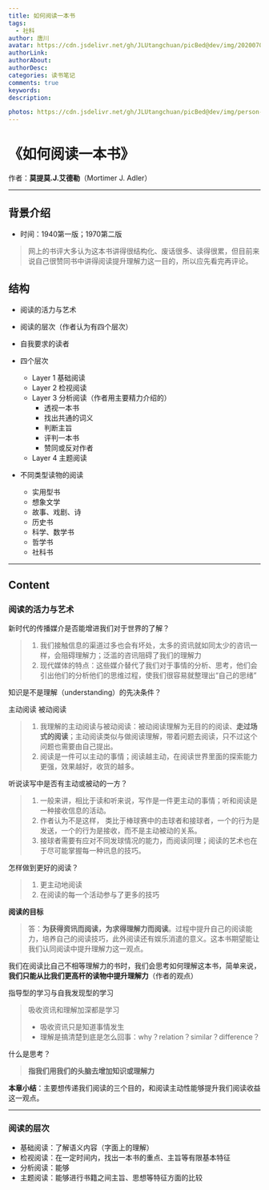 ```yaml
---
title: 如何阅读一本书
tags:
  - 社科
author: 唐川
avatar: https://cdn.jsdelivr.net/gh/JLUtangchuan/picBed@dev/img/20200704232008.jpg
authorLink: 
authorAbout: 
authorDesc: 
categories: 读书笔记
comments: true
keywords: 
description: 

photos: https://cdn.jsdelivr.net/gh/JLUtangchuan/picBed@dev/img/person-reading-a-book-1741230.jpg
---
```



# 《如何阅读一本书》

作者：**莫提莫.J.艾德勒**（Mortimer J. Adler）

---

## 背景介绍

- 时间：1940第一版；1970第二版

> 网上的书评大多认为这本书讲得很结构化、废话很多、读得很累，但目前来说自己很赞同书中讲得阅读提升理解力这一目的，所以应先看完再评论。

## 结构

- 阅读的活力与艺术

- 阅读的层次（作者认为有四个层次）
- 自我要求的读者
- 四个层次
  - Layer 1 基础阅读
  - Layer 2 检视阅读 
  - Layer 3 分析阅读（作者用主要精力介绍的）
    - 透视一本书
    - 找出共通的词义
    - 判断主旨
    - 评判一本书
    - 赞同或反对作者
  - Layer 4 主题阅读

- 不同类型读物的阅读

  - 实用型书
  - 想象文学
  - 故事、戏剧、诗
  - 历史书
  - 科学、数学书
  - 哲学书
  - 社科书

---

## Content

### 阅读的活力与艺术  



新时代的传播媒介是否能增进我们对于世界的了解？

> 1. 我们接触信息的渠道过多也会有坏处，太多的资讯就如同太少的咨讯一样，会阻碍理解力；泛滥的咨讯阻碍了我们的理解力
> 2. 现代媒体的特点：这些媒介替代了我们对于事情的分析、思考，他们会引出他们的分析他们的思维过程，使我们很容易就整理出“自己的思绪”



知识是不是理解（understanding）的先决条件？

主动阅读 被动阅读

> 1. 我理解的主动阅读与被动阅读：被动阅读理解为无目的的阅读、**走过场式的阅读**；主动阅读类似与做阅读理解，带着问题去阅读，只不过这个问题也需要由自己提出。
> 2. 阅读是一件可以主动的事情；阅读越主动，在阅读世界里面的探索能力更强，效果越好，收货的越多。

听说读写中是否有主动或被动的一方？

> 1. 一般来讲，相比于读和听来说，写作是一件更主动的事情；听和阅读是一种接收信息的活动。
> 2. 作者认为不是这样， 类比于棒球赛中的击球者和接球者，一个的行为是发送，一个的行为是接收，而不是主动被动的关系。
> 3. 接球者需要有应对不同发球情况的能力，而阅读同理；阅读的艺术也在于尽可能掌握每一种讯息的技巧。

怎样做到更好的阅读？

> 1. 更主动地阅读
> 2. 在阅读的每一个活动参与了更多的技巧

**阅读的目标**

> 答：**为获得资讯而阅读，为求得理解力而阅读**。过程中提升自己的阅读能力，培养自己的阅读技巧，此外阅读还有娱乐消遣的意义。这本书期望能让我们认同阅读中提升理解力这一观点。

我们在阅读比自己不相等理解力的书时，我们会思考如何理解这本书，简单来说，**我们只能从比我们更高杆的读物中提升理解力**（作者的观点）

指导型的学习与自我发现型的学习

> 吸收资讯和理解加深都是学习
>
> - 吸收资讯只是知道事情发生
> - 理解是搞清楚到底是怎么回事：why？relation？similar？difference？

什么是思考？

> **指我们用我们的头脑去增加知识或理解力**



**本章小结**：主要想传递我们阅读的三个目的，和阅读主动性能够提升我们阅读收益这一观点。

---

### 阅读的层次

- 基础阅读：了解语义内容（字面上的理解）
- 检视阅读：在一定时间内，找出一本书的重点、主旨等有限基本特征
- 分析阅读：能够
- 主题阅读：能够进行书籍之间主旨、思想等特征方面的比较